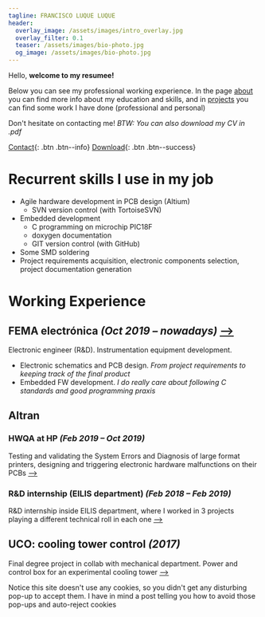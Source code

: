 ```yaml
---
tagline: FRANCISCO LUQUE LUQUE
header:
  overlay_image: /assets/images/intro_overlay.jpg
  overlay_filter: 0.1
  teaser: /assets/images/bio-photo.jpg
  og_image: /assets/images/bio-photo.jpg
---
```

Hello, **welcome to my resumee!**

Below you can see my professional working experience. In the page [about](about/) you can find more info about my education and skills, and in [projects](posts/) you can find some work I have done (professional and personal) 

Don't hesitate on contacting me! _BTW: You can also download my CV in .pdf_

[Contact](https://www.linkedin.com/in/francisco-luque-luque/){: .btn .btn--info} [Download](assets/downloads/202011_CV_Francisco_Luque_general_eng.pdf){: .btn .btn--success}

# Recurrent skills I use in my job
- Agile hardware development in PCB design (Altium)
	- SVN version control (with TortoiseSVN)
- Embedded development 
	- C programming on microchip PIC18F 
	- doxygen documentation 
	- GIT version control (with GitHub)
- Some SMD soldering
- Project requirements acquisition, electronic components selection, project documentation generation

# Working Experience

## FEMA electrónica _(Oct 2019 – nowadays)_ [-->](/resumee/tags/#fema)
Electronic engineer (R&D). Instrumentation equipment development.
- Electronic schematics and PCB design. _From project requirements to keeping track of the final product_ 
- Embedded FW development. _I do really care about following C standards and good programming praxis_

## Altran

### HWQA at HP _(Feb 2019 – Oct 2019)_
Testing and validating the System Errors and Diagnosis of large format printers, designing and triggering electronic hardware malfunctions on their PCBs [-->](/resumee/work/altran-hp/)

### R&D internship (EILIS department) _(Feb 2018 – Feb 2019)_
R&D internship inside EILIS department, where I worked in 3 projects playing a different technical roll in each one [-->](/resumee/tags/#altran)

## UCO: cooling tower control _(2017)_
Final degree project in collab with mechanical department. Power and control box for an experimental cooling tower [-->](/resumee/work/cooling-tower-control/)


<p href="#" class="notice notice--info"> Notice this site doesn't use any cookies, so you didn't get any disturbing pop-up to accept them. I have in mind a post telling you how to avoid those pop-ups and auto-reject cookies </p>
